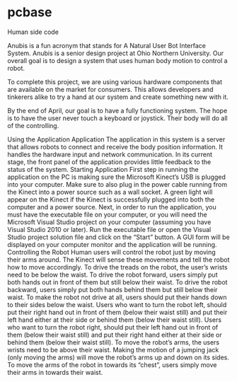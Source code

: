 # pcbase
Human side code

Anubis is a fun acronym that stands for A Natural User Bot Interface System. Anubis is a senior design project at 
Ohio Northern University. Our overall goal is to design a system that uses human body motion to control a robot.

To complete this project, we are using various hardware components that are available on the market for consumers. 
This allows developers and tinkerers alike to try a hand at our system and create something new with it.

By the end of April, our goal is to have a fully functioning system. The hope is to have the user never touch a 
keyboard or joystick. Their body will do all of the controlling.

Using the Application
Application
The application in this system is a server that allows robots to connect and receive the
body position information. It handles the hardware input and network communication. In its
current stage, the front panel of the application provides little feedback to the status of the
system.
Starting Application
First step in running the application on the PC is making sure the Microsoft Kinect’s
USB is plugged into your computer. Make sure to also plug in the power cable running from
the Kinect into a power source such as a wall socket. A green light will appear on the Kinect if
the Kinect is successfully plugged into both the computer and a power source. Next, in order
to run the application, you must have the executable file on your computer, or you will need
the Microsoft Visual Studio project on your computer (assuming you have Visual Studio 2010
or later). Run the executable file or open the Visual Studio project solution file and click on the
“Start” button. A GUI form will be displayed on your computer monitor and the application will
be running.
Controlling the Robot
Human users will control the robot just by moving their arms around. The Kinect will
sense these movements and tell the robot how to move accordingly. To drive the treads on
the robot, the user’s wrists need to be below the waist. To drive the robot forward, users
simply put both hands out in front of them but still below their waist. To drive the robot
backward, users simply put both hands behind them but still below their waist. To make the
robot not drive at all, users should put their hands down to their sides below the waist. Users
who want to turn the robot left, should put their right hand out in front of them (below their
waist still) and put their left hand either at their side or behind them (below their waist still).
Users who want to turn the robot right, should put their left hand out in front of them (below
their waist still) and put their right hand either at their side or behind them (below their waist
still). To move the robot’s arms, the users wrists need to be above their waist. Making the
motion of a jumping jack (only moving the arms) will move the robot’s arms up and down on
its sides. To move the arms of the robot in towards its “chest”, users simply move their arms
in towards their waist.

